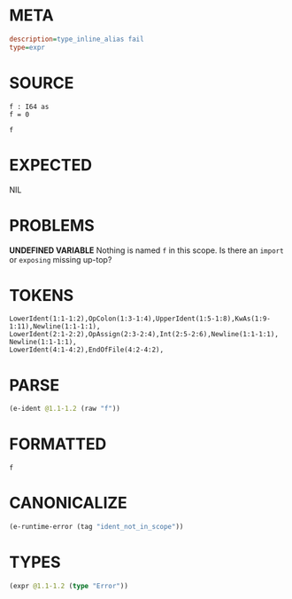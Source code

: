 # META
~~~ini
description=type_inline_alias fail
type=expr
~~~
# SOURCE
~~~roc
f : I64 as
f = 0

f
~~~
# EXPECTED
NIL
# PROBLEMS
**UNDEFINED VARIABLE**
Nothing is named `f` in this scope.
Is there an `import` or `exposing` missing up-top?

# TOKENS
~~~zig
LowerIdent(1:1-1:2),OpColon(1:3-1:4),UpperIdent(1:5-1:8),KwAs(1:9-1:11),Newline(1:1-1:1),
LowerIdent(2:1-2:2),OpAssign(2:3-2:4),Int(2:5-2:6),Newline(1:1-1:1),
Newline(1:1-1:1),
LowerIdent(4:1-4:2),EndOfFile(4:2-4:2),
~~~
# PARSE
~~~clojure
(e-ident @1.1-1.2 (raw "f"))
~~~
# FORMATTED
~~~roc
f
~~~
# CANONICALIZE
~~~clojure
(e-runtime-error (tag "ident_not_in_scope"))
~~~
# TYPES
~~~clojure
(expr @1.1-1.2 (type "Error"))
~~~
